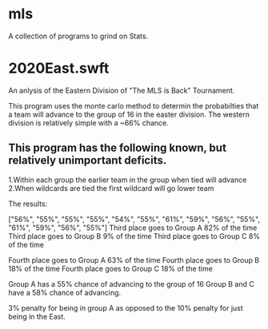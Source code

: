 # mls
A collection of programs to grind on Stats.

2020East.swft
=
An anlysis of the Eastern Division of "The MLS is Back" Tournament.

This program uses the monte carlo method to determin the probabilties that a team will advance to the group of 16 in the easter division.  The western division is relatively simple with a ~66% chance.

This program has the following known, but relatively unimportant deficits.
-
1.Within each group the earlier team in the group when tied will advance
2.When wildcards are tied the first wildcard will go lower team

The results:

["56%", "55%", "55%", "55%", "54%", "55%", "61%", "59%", "56%", "55%", "61%", "59%", "56%", "55%"]
Third place goes to Group A 82% of the time
Third place goes to Group B 9% of the time
Third place goes to Group C 8% of the time

Fourth place goes to Group A 63% of the time
Fourth place goes to Group B 18% of the time
Fourth place goes to Group C 18% of the time

Group A has a 55% chance of advancing to the group of 16
Group B and C have a 58% chance of advancing.

3% penalty for being in group A as opposed to the 10% penalty for just being in the East.
